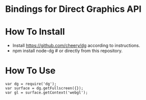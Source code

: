 # Bindings for Direct Graphics API

# How To Install

 * Install https://github.com/cheery/dg according to instructions.
 * npm install node-dg # or directly from this repository.

# How To Use

    var dg = require('dg');
    var surface = dg.getFullscreen({});
    var gl = surface.getContext('webgl');
